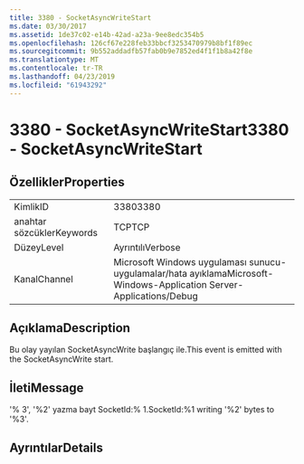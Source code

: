 ```yaml
---
title: 3380 - SocketAsyncWriteStart
ms.date: 03/30/2017
ms.assetid: 1de37c02-e14b-42ad-a23a-9ee8edc354b5
ms.openlocfilehash: 126cf67e228feb33bbcf3253470979b8bf1f89ec
ms.sourcegitcommit: 9b552addadfb57fab0b9e7852ed4f1f1b8a42f8e
ms.translationtype: MT
ms.contentlocale: tr-TR
ms.lasthandoff: 04/23/2019
ms.locfileid: "61943292"
---
```

# <a name="3380---socketasyncwritestart"></a><span data-ttu-id="4a70d-102">3380 - SocketAsyncWriteStart</span><span class="sxs-lookup"><span data-stu-id="4a70d-102">3380 - SocketAsyncWriteStart</span></span>
## <a name="properties"></a><span data-ttu-id="4a70d-103">Özellikler</span><span class="sxs-lookup"><span data-stu-id="4a70d-103">Properties</span></span>  
  
|||  
|-|-|  
|<span data-ttu-id="4a70d-104">Kimlik</span><span class="sxs-lookup"><span data-stu-id="4a70d-104">ID</span></span>|<span data-ttu-id="4a70d-105">3380</span><span class="sxs-lookup"><span data-stu-id="4a70d-105">3380</span></span>|  
|<span data-ttu-id="4a70d-106">anahtar sözcükler</span><span class="sxs-lookup"><span data-stu-id="4a70d-106">Keywords</span></span>|<span data-ttu-id="4a70d-107">TCP</span><span class="sxs-lookup"><span data-stu-id="4a70d-107">TCP</span></span>|  
|<span data-ttu-id="4a70d-108">Düzey</span><span class="sxs-lookup"><span data-stu-id="4a70d-108">Level</span></span>|<span data-ttu-id="4a70d-109">Ayrıntılı</span><span class="sxs-lookup"><span data-stu-id="4a70d-109">Verbose</span></span>|  
|<span data-ttu-id="4a70d-110">Kanal</span><span class="sxs-lookup"><span data-stu-id="4a70d-110">Channel</span></span>|<span data-ttu-id="4a70d-111">Microsoft Windows uygulaması sunucu-uygulamalar/hata ayıklama</span><span class="sxs-lookup"><span data-stu-id="4a70d-111">Microsoft-Windows-Application Server-Applications/Debug</span></span>|  
  
## <a name="description"></a><span data-ttu-id="4a70d-112">Açıklama</span><span class="sxs-lookup"><span data-stu-id="4a70d-112">Description</span></span>  
 <span data-ttu-id="4a70d-113">Bu olay yayılan SocketAsyncWrite başlangıç ile.</span><span class="sxs-lookup"><span data-stu-id="4a70d-113">This event is emitted with the SocketAsyncWrite start.</span></span>  
  
## <a name="message"></a><span data-ttu-id="4a70d-114">İleti</span><span class="sxs-lookup"><span data-stu-id="4a70d-114">Message</span></span>  
 <span data-ttu-id="4a70d-115">'% 3', '%2' yazma bayt SocketId:% 1.</span><span class="sxs-lookup"><span data-stu-id="4a70d-115">SocketId:%1 writing '%2' bytes to '%3'.</span></span>  
  
## <a name="details"></a><span data-ttu-id="4a70d-116">Ayrıntılar</span><span class="sxs-lookup"><span data-stu-id="4a70d-116">Details</span></span>
